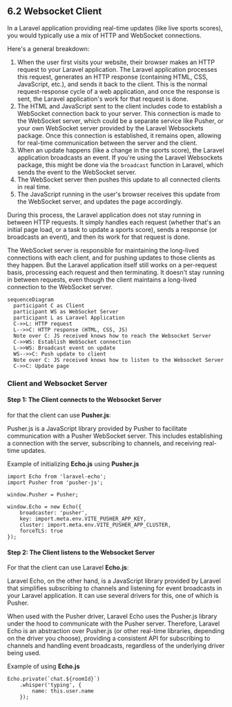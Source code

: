 ## 6.2 Websocket Client

In a Laravel application providing real-time updates (like live sports scores), you would typically use a mix of HTTP and WebSocket connections.

Here's a general breakdown:

1. When the user first visits your website, their browser makes an HTTP request to your Laravel application. The Laravel application processes this request, generates an HTTP response (containing HTML, CSS, JavaScript, etc.), and sends it back to the client. This is the normal request-response cycle of a web application, and once the response is sent, the Laravel application's work for that request is done.
2. The HTML and JavaScript sent to the client includes code to establish a WebSocket connection back to your server. This connection is made to the WebSocket server, which could be a separate service like Pusher, or your own WebSocket server provided by the Laravel Websockets package. Once this connection is established, it remains open, allowing for real-time communication between the server and the client.
3. When an update happens (like a change in the sports score), the Laravel application broadcasts an event. If you're using the Laravel Websockets package, this might be done via the `broadcast` function in Laravel, which sends the event to the WebSocket server.
4. The WebSocket server then pushes this update to all connected clients in real time.
5. The JavaScript running in the user's browser receives this update from the WebSocket server, and updates the page accordingly.

During this process, the Laravel application does not stay running in between HTTP requests. It simply handles each request (whether that's an initial page load, or a task to update a sports score), sends a response (or broadcasts an event), and then its work for that request is done.

The WebSocket server is responsible for maintaining the long-lived connections with each client, and for pushing updates to those clients as they happen. But the Laravel application itself still works on a per-request basis, processing each request and then terminating. It doesn't stay running in between requests, even though the client maintains a long-lived connection to the WebSocket server.

```mermaid
sequenceDiagram
  participant C as Client
  participant WS as WebSocket Server
  participant L as Laravel Application
  C->>L: HTTP request
  L-->>C: HTTP response (HTML, CSS, JS)
  Note over C: JS received knows how to reach the Websocket Server
  C->>WS: Establish WebSocket connection
  L->>WS: Broadcast event on update
  WS-->>C: Push update to client
  Note over C: JS received knows how to listen to the Websocket Server
  C->>C: Update page
```

### Client and Websocket Server

#### Step 1: The Client connects to the Websocket Server

for that the client can use **Pusher.js**:

Pusher.js is a JavaScript library provided by Pusher to facilitate communication with a Pusher WebSocket server. This includes establishing a connection with the server, subscribing to channels, and receiving real-time updates.

Example of initializing **Echo.js** using **Pusher.js**

```
import Echo from 'laravel-echo';
import Pusher from 'pusher-js';
 
window.Pusher = Pusher;
 
window.Echo = new Echo({
    broadcaster: 'pusher',
    key: import.meta.env.VITE_PUSHER_APP_KEY,
    cluster: import.meta.env.VITE_PUSHER_APP_CLUSTER,
    forceTLS: true
});
```

#### Step 2: The Client listens to the Websocket Server 

For that the client can use Laravel **Echo.js**:

Laravel Echo, on the other hand, is a JavaScript library provided by Laravel that simplifies subscribing to channels and listening for event broadcasts in your Laravel application. It can use several drivers for this, one of which is Pusher.

When used with the Pusher driver, Laravel Echo uses the Pusher.js library under the hood to communicate with the Pusher server. Therefore, Laravel Echo is an abstraction over Pusher.js (or other real-time libraries, depending on the driver you choose), providing a consistent API for subscribing to channels and handling event broadcasts, regardless of the underlying driver being used.

Example of using **Echo.js**

```
Echo.private(`chat.${roomId}`)
    .whisper('typing', {
        name: this.user.name
    });
```